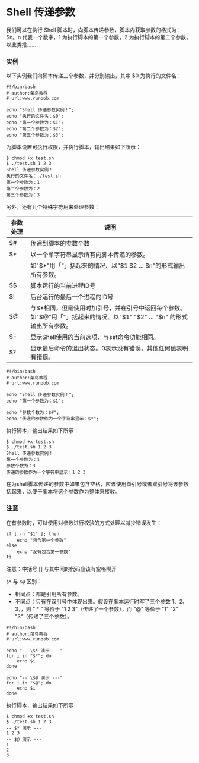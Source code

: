 # Shell 传递参数
我们可以在执行 Shell 脚本时，向脚本传递参数，脚本内获取参数的格式为：$n。n 代表一个数字，1 为执行脚本的第一个参数，2 为执行脚本的第二个参数，以此类推……

### 实例
以下实例我们向脚本传递三个参数，并分别输出，其中 $0 为执行的文件名：
```shell
#!/bin/bash
# author:菜鸟教程
# url:www.runoob.com

echo "Shell 传递参数实例！";
echo "执行的文件名：$0";
echo "第一个参数为：$1";
echo "第二个参数为：$2";
echo "第三个参数为：$3";
```
为脚本设置可执行权限，并执行脚本，输出结果如下所示：
```
$ chmod +x test.sh 
$ ./test.sh 1 2 3
Shell 传递参数实例！
执行的文件名：./test.sh
第一个参数为：1
第二个参数为：2
第三个参数为：3
```
另外，还有几个特殊字符用来处理参数：

|参数处理|	说明|
|-|-|
|$#|	传递到脚本的参数个数
|$*|	以一个单字符串显示所有向脚本传递的参数。
||如"$*"用「"」括起来的情况、以"\$1 \$2 … \$n"的形式输出所有参数。
|$$	|脚本运行的当前进程ID号
|$!	|后台运行的最后一个进程的ID号
|$@	|与$*相同，但是使用时加引号，并在引号中返回每个参数。如"\$@"用「"」括起来的情况、以"\$1" "\$2" … "\$n" 的形式输出所有参数。
|$-|	显示Shell使用的当前选项，与set命令功能相同。
|$?|	显示最后命令的退出状态。0表示没有错误，其他任何值表明有错误。

```shell
#!/bin/bash
# author:菜鸟教程
# url:www.runoob.com

echo "Shell 传递参数实例！";
echo "第一个参数为：$1";

echo "参数个数为：$#";
echo "传递的参数作为一个字符串显示：$*";
```
执行脚本，输出结果如下所示：
```
$ chmod +x test.sh 
$ ./test.sh 1 2 3
Shell 传递参数实例！
第一个参数为：1
参数个数为：3
传递的参数作为一个字符串显示：1 2 3
```

在为shell脚本传递的参数中如果包含空格，应该使用单引号或者双引号将该参数括起来，以便于脚本将这个参数作为整体来接收。

### 注意
在有参数时，可以使用对参数进行校验的方式处理以减少错误发生：
```shell
if [ -n "$1" ]; then
    echo "包含第一个参数"
else
    echo "没有包含第一参数"
fi
```
注意：中括号 [] 与其中间的代码应该有空格隔开

`$*` 与 `$@` 区别：

- 相同点：都是引用所有参数。
- 不同点：只有在双引号中体现出来。假设在脚本运行时写了三个参数 1、2、3，，则 " * " 等价于 "1 2 3"（传递了一个参数），而 "@" 等价于 "1" "2" "3"（传递了三个参数）。

```shell
#!/bin/bash
# author:菜鸟教程
# url:www.runoob.com

echo "-- \$* 演示 ---"
for i in "$*"; do
    echo $i
done

echo "-- \$@ 演示 ---"
for i in "$@"; do
    echo $i
done
```
执行脚本，输出结果如下所示：

```
$ chmod +x test.sh 
$ ./test.sh 1 2 3
-- $* 演示 ---
1 2 3
-- $@ 演示 ---
1
2
3
```